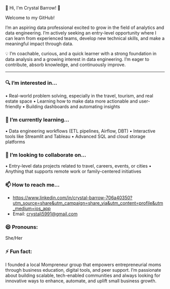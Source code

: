 👋 Hi, I'm Crystal Barrow! 👋

Welcome to my GitHub!

I’m an aspiring data professional excited to grow in the field of analytics and data engineering. I’m actively seeking an entry-level opportunity where I can learn from experienced teams, develop new technical skills, and make a meaningful impact through data.

💡 I’m coachable, curious, and a quick learner with a strong foundation in data analysis and a growing interest in data engineering. I’m eager to contribute, absorb knowledge, and continuously improve.

---

### 🔍 I’m interested in...
• Real-world problem solving, especially in the travel, tourism, and real estate space
• Learning how to make data more actionable and user-friendly
• Building dashboards and automating insights

### 🌱 I’m currently learning...
• Data engineering workflows (ETL pipelines, Airflow, DBT)
• Interactive tools like Streamlit and Tableau
• Advanced SQL and cloud storage platforms

### 🤝 I’m looking to collaborate on...
• Entry-level data projects related to travel, careers, events, or cities
• Anything that supports remote work or family-centered initiatives

### 📫 How to reach me...
- https://www.linkedin.com/in/crystal-barrow-706a40350?utm_source=share&utm_campaign=share_via&utm_content=profile&utm_medium=ios_app
- Email: crystalj5991@gmail.com

### 😄 Pronouns:
She/Her

### ⚡ Fun fact:
I founded a local Mompreneur group that empowers entrepreneurial moms through business education, digital tools, and peer support. I’m passionate about building scalable, tech-enabled communities and always looking for innovative ways to enhance, automate, and uplift small business growth.

<!---
CrystalB95/CrystalB95 is a ✨ special ✨ repository because its `README.md` (this file) appears on your GitHub profile.
You can click the Preview link to take a look at your changes.
--->
